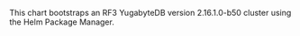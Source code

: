 This chart bootstraps an RF3 YugabyteDB version 2.16.1.0-b50 cluster using the Helm Package Manager.
